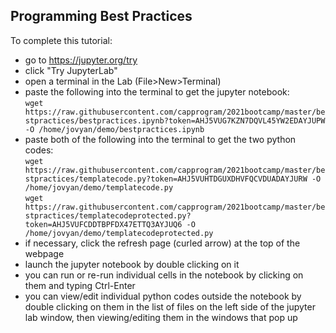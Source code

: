 ## Programming Best Practices

To complete this tutorial:

 * go to https://jupyter.org/try
 * click "Try JupyterLab"
 * open a terminal in the Lab (File>New>Terminal)
 * paste the following into the terminal to get the jupyter notebook:<br/>
  `wget https://raw.githubusercontent.com/capprogram/2021bootcamp/master/bestpractices/bestpractices.ipynb?token=AHJ5VUG7KZN7DQVL45YW2EDAYJUPW -O /home/jovyan/demo/bestpractices.ipynb`
 * paste both of the following into the terminal to get the two python codes:<br/>
  `wget https://raw.githubusercontent.com/capprogram/2021bootcamp/master/bestpractices/templatecode.py?token=AHJ5VUHTDGUXDHVFQCVDUADAYJURW -O /home/jovyan/demo/templatecode.py` <br>
  `wget https://raw.githubusercontent.com/capprogram/2021bootcamp/master/bestpractices/templatecodeprotected.py?token=AHJ5VUFCDDTBPFDX47ETTQ3AYJUQ6 -O /home/jovyan/demo/templatecodeprotected.py`
 * if necessary, click the refresh page (curled arrow) at the top of the webpage
 * launch the jupyter notebook by double clicking on it
 * you can run or re-run individual cells in the notebook by clicking on them and typing Ctrl-Enter
 * you can view/edit individual python codes outside the notebook by double clicking on them in the list of files on the left side of the jupyter lab window, then viewing/editing them in the windows that pop up

